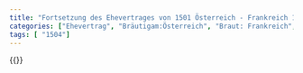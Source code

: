 ```yaml
---
title: "Fortsetzung des Ehevertrages von 1501 Österreich - Frankreich 1504"
categories: ["Ehevertrag", "Bräutigam:Österreich", "Braut: Frankreich", "Eheschließung vollzogen?:Nein", "verschiedenkonfessionelle Ehe?:Nein", "Dynastie Bräutigam:Habsburg (Spanien)", "Akteur Bräutigam:Habsburg (Österreich)", "Akteur Braut:Valois", "Textbezug?:ja", "Ständisch?:ja", "Ratifikation?:nein", "Sonstiges?:ja", "Bräutigam:Österreich", "Braut: Frankreich"]
tags: [ "1504"]
---
```

<!--more-->
{{<v51>}}